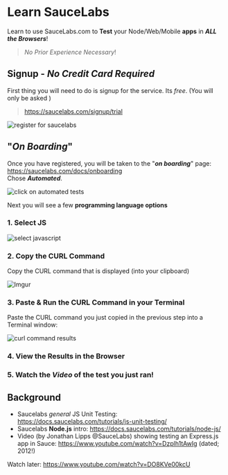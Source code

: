 # Learn SauceLabs

Learn to use SauceLabs.com to **Test** your
Node/Web/Mobile **apps** in ***ALL the Browsers***!

> *No Prior Experience Necessary*!

## Signup - *No Credit Card Required*

First thing you will need to do is signup for the service.
Its *free*. (You will only be asked )

> https://saucelabs.com/signup/trial

![register for saucelabs](http://i.imgur.com/TlNcwAV.png)

## "*On Boarding*"

Once you have registered, you will be taken to the "***on boarding***" page:
https://saucelabs.com/docs/onboarding  
Chose ***Automated***.

![click on automated tests](http://i.imgur.com/WsMD5DQ.png)

Next you will see a few **programming language options**

### 1. Select JS

![select javascript](http://i.imgur.com/2E1aqTV.png)


### 2. Copy the CURL Command

Copy the CURL command that is displayed (into your clipboard)

![Imgur](http://i.imgur.com/DPYkAtA.png)


### 3. Paste & Run the CURL Command in your Terminal

Paste the CURL command you just copied in the previous step
into a Terminal window:

![curl command results](http://i.imgur.com/071Qy6V.png)

### 4. View the Results in the Browser



### 5. Watch the *Video* of the test you just ran!




## Background

+ Saucelabs *general* JS Unit Testing: https://docs.saucelabs.com/tutorials/js-unit-testing/
+ Saucelabs **Node.js** intro: https://docs.saucelabs.com/tutorials/node-js/
+ Video (by Jonathan Lipps @SauceLabs) showing testing an Express.js
app in Sauce: https://www.youtube.com/watch?v=Dzplh1tAwIg (dated; 2012!)


Watch later: https://www.youtube.com/watch?v=DO8KVe00kcU
